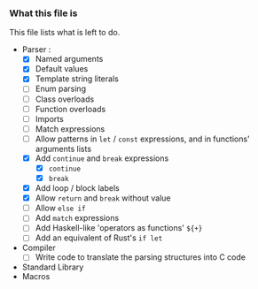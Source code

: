 ### What this file is
This file lists what is left to do.
- Parser :
  - [x] Named arguments
  - [x] Default values
  - [x] Template string literals
  - [ ] Enum parsing
  - [ ] Class overloads
  - [ ] Function overloads
  - [ ] Imports
  - [ ] Match expressions
  - [ ] Allow patterns in `let` / `const` expressions, and in functions' arguments lists
  - [x] Add `continue` and `break` expressions
    - [x] `continue`
    - [x] `break`
  - [x] Add loop / block labels
  - [x] Allow `return` and `break` without value
  - [ ] Allow `else if`
  - [ ] Add `match` expressions
  - [ ] Add Haskell-like 'operators as functions' `${+}`
  - [ ] Add an equivalent of Rust's `if let`
- Compiler
  - [ ] Write code to translate the parsing structures into C code
- Standard Library
- Macros
